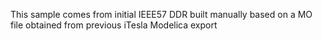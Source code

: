 This sample comes from initial IEEE57 
DDR built manually based on a MO file obtained from previous iTesla Modelica export